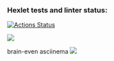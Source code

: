 ### Hexlet tests and linter status:
[![Actions Status](https://github.com/Maiiiiiiiiia/frontend-project-lvl1/workflows/hexlet-check/badge.svg)](https://github.com/Maiiiiiiiiia/frontend-project-lvl1/actions)

<a href="https://codeclimate.com/github/Maiiiiiiiiia/frontend-project-lvl1/maintainability"><img src="https://api.codeclimate.com/v1/badges/f4cb6c68341568331298/maintainability" /></a>

brain-even asciinema
<a href="https://asciinema.org/a/0LcHAc63ltTdNrmxc9YaQwWzH" target="_blank"><img src="https://asciinema.org/a/0LcHAc63ltTdNrmxc9YaQwWzH.svg" /></a>
